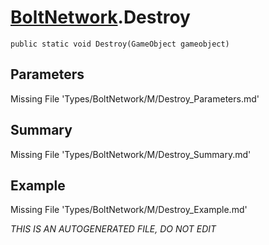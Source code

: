 # [BoltNetwork](Types/BoltNetwork.md).Destroy
`public static void Destroy(GameObject gameobject)`
## Parameters
Missing File 'Types/BoltNetwork/M/Destroy_Parameters.md'
## Summary
Missing File 'Types/BoltNetwork/M/Destroy_Summary.md'
## Example
Missing File 'Types/BoltNetwork/M/Destroy_Example.md'

*THIS IS AN AUTOGENERATED FILE, DO NOT EDIT*
